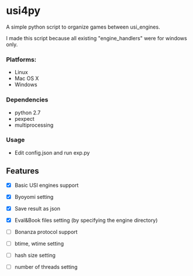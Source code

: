 # usi4py

A simple python script to organize games between usi_engines. 

I made this script because all existing "engine_handlers" were for windows only.






### Platforms:
* Linux 
* Mac OS X 
* Windows 


### Dependencies

* python 2.7
* pexpect
* multiprocessing

### Usage
 - Edit config.json and run exp.py
 

## Features
- [x] Basic USI engines support
- [x] Byoyomi setting
- [x] Save result as json
- [x] Eval&Book files setting (by specifying the engine directory) 
- [ ] Bonanza protocol support
- [ ] btime, wtime setting
- [ ] hash size setting
- [ ] number of threads setting





